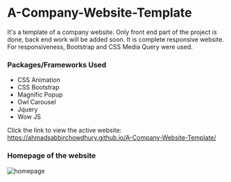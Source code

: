 # A-Company-Website-Template
It's a template of a company website. Only front end part of the project is done, back end work will be added soon. It is complete responsive website. For responsiveness, Bootstrap and CSS Media Query were used.

### Packages/Frameworks Used
- CSS Animation
- CSS Bootstrap
- Magnific Popup
- Owl Carousel
- Jquery
- Wow JS

Click the link to view the active website: https://ahmadsabbirchowdhury.github.io/A-Company-Website-Template/

### Homepage of the website
![homepage](https://user-images.githubusercontent.com/45898995/117718574-13630c80-b1fe-11eb-932d-6977fb5ed84f.png)

